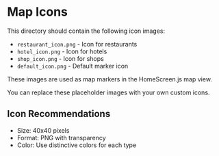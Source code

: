 # Map Icons

This directory should contain the following icon images:

- `restaurant_icon.png` - Icon for restaurants
- `hotel_icon.png` - Icon for hotels
- `shop_icon.png` - Icon for shops
- `default_icon.png` - Default marker icon

These images are used as map markers in the HomeScreen.js map view.

You can replace these placeholder images with your own custom icons.

## Icon Recommendations

- Size: 40x40 pixels
- Format: PNG with transparency
- Color: Use distinctive colors for each type 